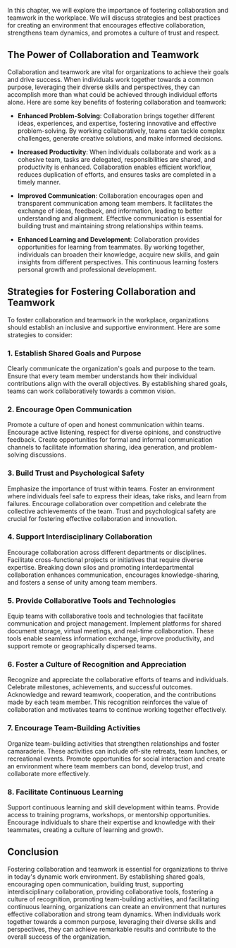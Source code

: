 
In this chapter, we will explore the importance of fostering collaboration and teamwork in the workplace. We will discuss strategies and best practices for creating an environment that encourages effective collaboration, strengthens team dynamics, and promotes a culture of trust and respect.

The Power of Collaboration and Teamwork
---------------------------------------

Collaboration and teamwork are vital for organizations to achieve their goals and drive success. When individuals work together towards a common purpose, leveraging their diverse skills and perspectives, they can accomplish more than what could be achieved through individual efforts alone. Here are some key benefits of fostering collaboration and teamwork:

* **Enhanced Problem-Solving**: Collaboration brings together different ideas, experiences, and expertise, fostering innovative and effective problem-solving. By working collaboratively, teams can tackle complex challenges, generate creative solutions, and make informed decisions.

* **Increased Productivity**: When individuals collaborate and work as a cohesive team, tasks are delegated, responsibilities are shared, and productivity is enhanced. Collaboration enables efficient workflow, reduces duplication of efforts, and ensures tasks are completed in a timely manner.

* **Improved Communication**: Collaboration encourages open and transparent communication among team members. It facilitates the exchange of ideas, feedback, and information, leading to better understanding and alignment. Effective communication is essential for building trust and maintaining strong relationships within teams.

* **Enhanced Learning and Development**: Collaboration provides opportunities for learning from teammates. By working together, individuals can broaden their knowledge, acquire new skills, and gain insights from different perspectives. This continuous learning fosters personal growth and professional development.

Strategies for Fostering Collaboration and Teamwork
---------------------------------------------------

To foster collaboration and teamwork in the workplace, organizations should establish an inclusive and supportive environment. Here are some strategies to consider:

### 1. Establish Shared Goals and Purpose

Clearly communicate the organization's goals and purpose to the team. Ensure that every team member understands how their individual contributions align with the overall objectives. By establishing shared goals, teams can work collaboratively towards a common vision.

### 2. Encourage Open Communication

Promote a culture of open and honest communication within teams. Encourage active listening, respect for diverse opinions, and constructive feedback. Create opportunities for formal and informal communication channels to facilitate information sharing, idea generation, and problem-solving discussions.

### 3. Build Trust and Psychological Safety

Emphasize the importance of trust within teams. Foster an environment where individuals feel safe to express their ideas, take risks, and learn from failures. Encourage collaboration over competition and celebrate the collective achievements of the team. Trust and psychological safety are crucial for fostering effective collaboration and innovation.

### 4. Support Interdisciplinary Collaboration

Encourage collaboration across different departments or disciplines. Facilitate cross-functional projects or initiatives that require diverse expertise. Breaking down silos and promoting interdepartmental collaboration enhances communication, encourages knowledge-sharing, and fosters a sense of unity among team members.

### 5. Provide Collaborative Tools and Technologies

Equip teams with collaborative tools and technologies that facilitate communication and project management. Implement platforms for shared document storage, virtual meetings, and real-time collaboration. These tools enable seamless information exchange, improve productivity, and support remote or geographically dispersed teams.

### 6. Foster a Culture of Recognition and Appreciation

Recognize and appreciate the collaborative efforts of teams and individuals. Celebrate milestones, achievements, and successful outcomes. Acknowledge and reward teamwork, cooperation, and the contributions made by each team member. This recognition reinforces the value of collaboration and motivates teams to continue working together effectively.

### 7. Encourage Team-Building Activities

Organize team-building activities that strengthen relationships and foster camaraderie. These activities can include off-site retreats, team lunches, or recreational events. Promote opportunities for social interaction and create an environment where team members can bond, develop trust, and collaborate more effectively.

### 8. Facilitate Continuous Learning

Support continuous learning and skill development within teams. Provide access to training programs, workshops, or mentorship opportunities. Encourage individuals to share their expertise and knowledge with their teammates, creating a culture of learning and growth.

Conclusion
----------

Fostering collaboration and teamwork is essential for organizations to thrive in today's dynamic work environment. By establishing shared goals, encouraging open communication, building trust, supporting interdisciplinary collaboration, providing collaborative tools, fostering a culture of recognition, promoting team-building activities, and facilitating continuous learning, organizations can create an environment that nurtures effective collaboration and strong team dynamics. When individuals work together towards a common purpose, leveraging their diverse skills and perspectives, they can achieve remarkable results and contribute to the overall success of the organization.
